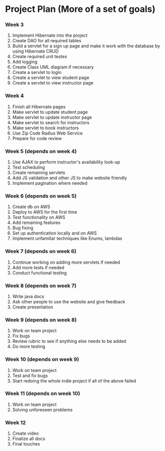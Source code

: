 # Project Plan (More of a set of goals)

### Week 3
1. Implement Hibernate into the project
1. Create DAO for all required tables
2. Build a servlet for a sign up page and make it work with the database by using Hibernate CRUD
3. Create required unit testes
4. Add logging
5. Create Class UML diagram if necessary
6. Create a servlet to login
7. Create a servlet to view student page
8. Create a servlet to view instructor page

### Week 4
1. Finish all Hibernate pages
2. Make servlet to update student page
3. Make servlet to update instructor page
4. Make servlet to search for instructors
3. Make servlet to book instructors
4. Use Zip Code Radius Web Service
4. Prepare for code review

### Week 5 (depends on week 4)
1. Use AJAX to perform instructor's availability look-up
2. Test scheduling
3. Create remaining servlets
4. Add JS validation and other JS to make website friendly
5. Implement pagination where needed

### Week 6 (depends on week 5)
1. Create db on AWS
2. Deploy to AWS for the first time
3. Test functionality on AWS
4. Add remaining features
5. Bug fixing
6. Set up authentication locally and on AWS
7. Implement unfamiliar techniques like Enums, lambdas

### Week 7 (depends on week 6)
1. Continue working on adding more servlets if needed
2. Add more tests if needed
3. Conduct functional testing

### Week 8 (depends on week 7)
1. Write java docs
2. Ask other people to use the website and give feedback
3. Create presentation

### Week 9 (depends on week 8)
1. Work on team project
2. Fix bugs
3. Review rubric to see if anything else needs to be added
4. Do more testing

### Week 10 (depends on week 9)
1. Work on team project
2. Test and fix bugs
3. Start redoing the whole indie project if all of the above failed

### Week 11 (depends on week 10)
1. Work on team project
2. Solving unforeseen problems

### Week 12
1. Create video
2. Finalize all docs
3. Final touches










